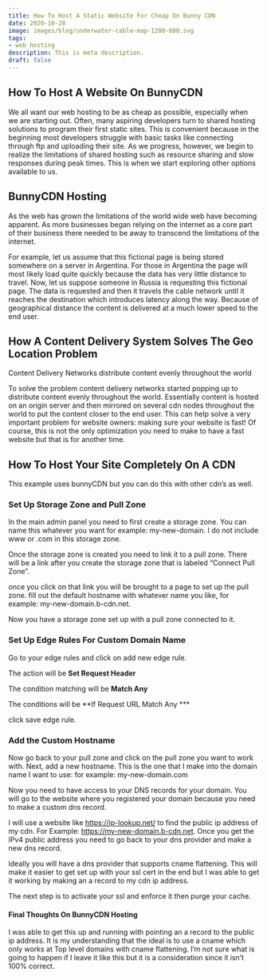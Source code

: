 ```yaml
---
title: How To Host A Static Website For Cheap On Bunny CDN
date: 2020-10-28 
image: images/blog/underwater-cable-map-1200-600.svg
tags:
- web hosting
description: This is meta description.
draft: false
---
```


## How To Host A Website On BunnyCDN

We all want our web hosting to be as cheap as possible, especially when we are starting out. Often, many aspiring developers turn to shared hosting solutions to program their first static sites. This is convenient because in the beginning most developers struggle with basic tasks like connecting through ftp and uploading their site. As we progress, however, we begin to realize the limitations of shared hosting such as resource sharing and slow responses during peak times. This is when we start exploring other options available to us.

## BunnyCDN Hosting

As the web has grown the limitations of the world wide web have becoming apparent. As more businesses began relying on the internet as a core part of their business there needed to be away to transcend the limitations of the internet.


For example, let us assume that this fictional page is being stored somewhere on a server in Argentina. For those in Argentina the page will most likely load quite quickly because the data has very little distance to travel. Now, let us suppose someone in Russia is requesting this fictional page. The data is requested and then it travels the cable network until it reaches the destination which introduces latency along the way. Because of geographical distance the content is delivered at a much lower speed to the end user.

## How A Content Delivery System Solves The Geo Location Problem

Content Delivery Networks distribute content evenly throughout the world

To solve the problem content delivery networks started popping up to distribute content evenly throughout the world. Essentially content is hosted on an origin server and then mirrored on several cdn nodes throughout the world to put the content closer to the end user. This can help solve a very important problem for website owners: making sure your website is fast! Of course, this is not the only optimization you need to make to have a fast website but that is for another time.

## How To Host Your Site Completely On A CDN

This example uses bunnyCDN but you can do this with other cdn’s as well.

### Set Up Storage Zone and Pull Zone

In the main admin panel you need to first create a storage zone. You can name this whatever you want for example: my-new-domain. I do not include www or .com in this storage zone.

Once the storage zone is created you need to link it to a pull zone. There will be a link after you create the storage zone that is labeled “Connect Pull Zone”.

once you click on that link you will be brought to a page to set up the pull zone. fill out the default hostname with whatever name you like, for example: my-new-domain.b-cdn.net.

Now you have a storage zone set up with a pull zone connected to it.

### Set Up Edge Rules For Custom Domain Name

Go to your edge rules and click on add new edge rule.

The action will be **Set Request Header**

The condition matching will be **Match Any**

The conditions will be **If Request URL Match Any ***

click save edge rule.

### Add the Custom Hostname

Now go back to your pull zone and click on the pull zone you want to work with. Next, add a new hostname. This is the one that I make into the domain name I want to use: for example: my-new-domain.com

Now you need to have access to your DNS records for your domain. You will go to the website where you registered your domain because you need to make a custom dns record.

I will use a website like https://ip-lookup.net/ to find the public ip address of my cdn. For Example: https://my-new-domain.b-cdn.net. Once you get the IPv4 public address you need to go back to your dns provider and make a new dns record.

Ideally you will have a dns provider that supports cname flattening. This will make it easier to get set up with your ssl cert in the end but I was able to get it working by making an a record to my cdn ip address.

The next step is to activate your ssl and enforce it then purge your cache.

#### Final Thoughts On BunnyCDN Hosting

I was able to get this up and running with pointing an a record to the public ip address. It is my understanding that the ideal is to use a cname which only works at Top level domains with cname flattening. I’m not sure what is going to happen if I leave it like this but it is a consideration since it isn’t 100% correct.